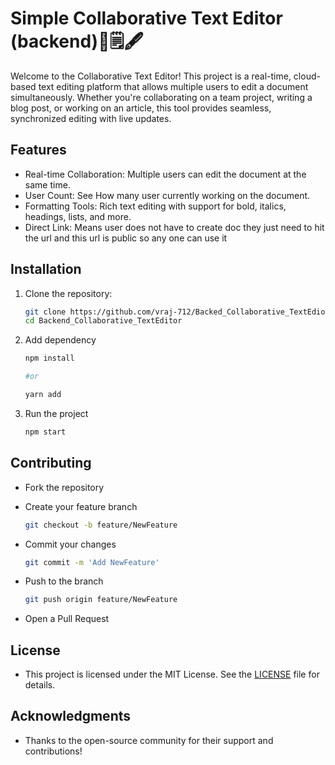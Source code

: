 # Simple Collaborative Text Editor (backend)📝🗒️🖋️

Welcome to the Collaborative Text Editor! This project is a real-time, cloud-based text editing platform that allows multiple users to edit a document simultaneously. Whether you're collaborating on a team project, writing a blog post, or working on an article, this tool provides seamless, synchronized editing with live updates.

## Features
- Real-time Collaboration: Multiple users can edit the document at the same time.
- User Count: See How many user currently working on the document.
- Formatting Tools: Rich text editing with support for bold, italics, headings, lists, and more.
- Direct Link: Means user does not have to create doc they just need to hit the url and this url is public so any one can use it 
## Installation

1. Clone the repository:

   ```bash
   git clone https://github.com/vraj-712/Backed_Collaborative_TextEdior.git
   cd Backend_Collaborative_TextEditor
2. Add dependency

   ```bash
   npm install

   #or

   yarn add
   
3. Run the project

    ```bash
    npm start
    
## Contributing
- Fork the repository
- Create your feature branch 
  
    ```bash
    git checkout -b feature/NewFeature

- Commit your changes

     ```bash
     git commit -m 'Add NewFeature'
     
- Push to the branch

  ```bash
  git push origin feature/NewFeature
  
- Open a Pull Request

## License
- This project is licensed under the MIT License. See the [LICENSE](https://github.com/vraj-712/Doc_with_accessCode_Back/blob/main/LICENSE) file for details.

## Acknowledgments
- Thanks to the open-source community for their support and contributions!

